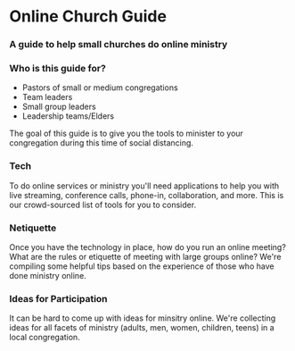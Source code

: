 # Online Church Guide
### A guide to help small churches do online ministry

### Who is this guide for?
- Pastors of small or medium congregations
- Team leaders
- Small group leaders
- Leadership teams/Elders

The goal of this guide is to give you the tools to minister to your congregation during this time of social distancing.

### Tech
To do online services or ministry you'll need applications to help you with live streaming, conference calls, phone-in, collaboration, and more. This is our crowd-sourced list of tools for you to consider.

### Netiquette
Once you have the technology in place, how do you run an online meeting? What are the rules or etiquette of meeting with large groups online? We're compiling some helpful tips based on the experience of those who have done ministry online.

### Ideas for Participation
It can be hard to come up with ideas for minsitry online. We're collecting ideas for all facets of ministry (adults, men, women, children, teens) in a local congregation.
